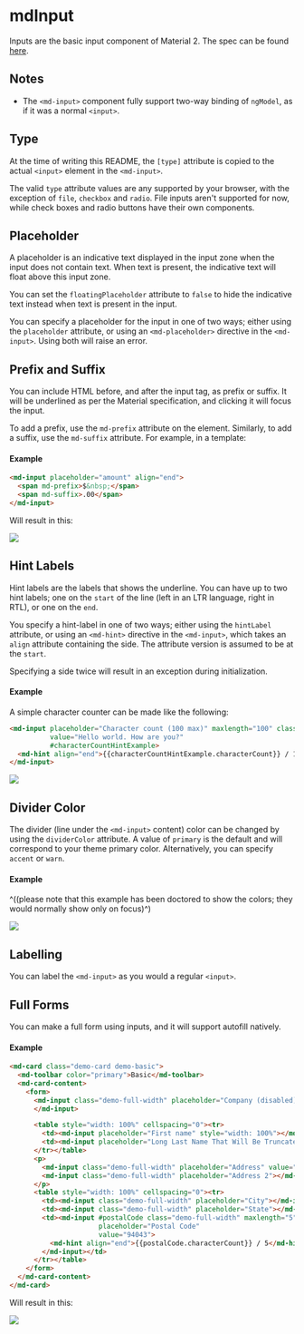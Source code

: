 # mdInput

Inputs are the basic input component of Material 2. The spec can be found [here](https://www.google.com/design/spec/components/text-fields.html).



## Notes
* The `<md-input>` component fully support two-way binding of `ngModel`, as if it was a normal `<input>`.



## Type

At the time of writing this README, the `[type]` attribute is copied to the actual `<input>` element in the `<md-input>`.

The valid `type` attribute values are any supported by your browser, with the exception of `file`, `checkbox` and `radio`. File inputs aren't supported for now, while check boxes and radio buttons have their own components.


## Placeholder

A placeholder is an indicative text displayed in the input zone when the input does not contain text. When text is present, the indicative text will float above this input zone. 

You can set the `floatingPlaceholder` attribute to `false` to hide the indicative text instead when text is present in the input.

You can specify a placeholder for the input in one of two ways; either using the `placeholder` attribute, or using an `<md-placeholder>` directive in the `<md-input>`. Using both will raise an error.


## Prefix and Suffix

You can include HTML before, and after the input tag, as prefix or suffix. It will be underlined as per the Material specification, and clicking it will focus the input.

To add a prefix, use the `md-prefix` attribute on the element. Similarly, to add a suffix, use the `md-suffix` attribute. For example, in a template:

#### Example

```html
<md-input placeholder="amount" align="end">
  <span md-prefix>$&nbsp;</span>
  <span md-suffix>.00</span>
</md-input>
```

Will result in this:

<img src="https://material.angularjs.org/material2_assets/input/prefix-suffix.png">



## Hint Labels

Hint labels are the labels that shows the underline. You can have up to two hint labels; one on the `start` of the line (left in an LTR language, right in RTL), or one on the `end`.

You specify a hint-label in one of two ways; either using the `hintLabel` attribute, or using an `<md-hint>` directive in the `<md-input>`, which takes an `align` attribute containing the side. The attribute version is assumed to be at the `start`.

Specifying a side twice will result in an exception during initialization.

#### Example

A simple character counter can be made like the following:

```html
<md-input placeholder="Character count (100 max)" maxlength="100" class="demo-full-width"
          value="Hello world. How are you?"
          #characterCountHintExample>
  <md-hint align="end">{{characterCountHintExample.characterCount}} / 100</md-hint>
</md-input>
```

<img src="https://material.angularjs.org/material2_assets/input/character-count.png">



## Divider Color

The divider (line under the `<md-input>` content) color can be changed by using the `dividerColor` attribute. A value of `primary` is the default and will correspond to your theme primary color. Alternatively, you can specify `accent` or `warn`.

#### Example

^((please note that this example has been doctored to show the colors; they would normally show only on focus)^)

<img src="https://material.angularjs.org/material2_assets/input/divider-colors.png">



## Labelling

You can label the `<md-input>` as you would a regular `<input>`.



## Full Forms

You can make a full form using inputs, and it will support autofill natively.

#### Example

```html
<md-card class="demo-card demo-basic">
  <md-toolbar color="primary">Basic</md-toolbar>
  <md-card-content>
    <form>
      <md-input class="demo-full-width" placeholder="Company (disabled)" disabled value="Google">
      </md-input>

      <table style="width: 100%" cellspacing="0"><tr>
        <td><md-input placeholder="First name" style="width: 100%"></md-input></td>
        <td><md-input placeholder="Long Last Name That Will Be Truncated" style="width: 100%"></md-input></td>
      </tr></table>
      <p>
        <md-input class="demo-full-width" placeholder="Address" value="1600 Amphitheatre Pkway"></md-input>
        <md-input class="demo-full-width" placeholder="Address 2"></md-input>
      </p>
      <table style="width: 100%" cellspacing="0"><tr>
        <td><md-input class="demo-full-width" placeholder="City"></md-input></td>
        <td><md-input class="demo-full-width" placeholder="State"></md-input></td>
        <td><md-input #postalCode class="demo-full-width" maxlength="5"
                      placeholder="Postal Code"
                      value="94043">
          <md-hint align="end">{{postalCode.characterCount}} / 5</md-hint>
        </md-input></td>
      </tr></table>
    </form>
  </md-card-content>
</md-card>
```

Will result in this:

<img src="https://material.angularjs.org/material2_assets/input/full-form.png">
